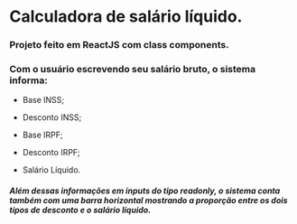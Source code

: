 # Calculadora de salário líquido.

### Projeto feito em ReactJS com class components.

### Com o usuário escrevendo seu salário bruto, o sistema informa:

- Base INSS;

- Desconto INSS;

- Base IRPF;

- Desconto IRPF;

- Salário Líquido.

##### Além dessas informações em inputs do tipo readonly, o sistema conta também com uma barra horizontal mostrando a proporção entre os dois tipos de desconto e o salário líquido.
